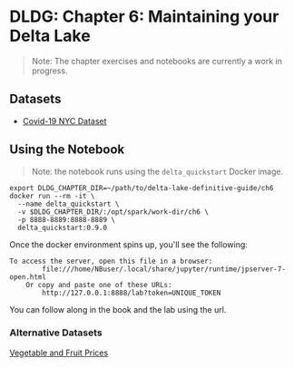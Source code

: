 # DLDG: Chapter 6: Maintaining your Delta Lake
> Note: The chapter exercises and notebooks are currently a work in progress.

## Datasets
* [Covid-19 NYC Dataset](https://github.com/delta-io/delta-docs/tree/main/static/quickstart_docker/rs/data/COVID-19_NYT)


## Using the Notebook
> Note: the notebook runs using the `delta_quickstart` Docker image.

~~~
export DLDG_CHAPTER_DIR=~/path/to/delta-lake-definitive-guide/ch6
docker run --rm -it \
  --name delta_quickstart \
  -v $DLDG_CHAPTER_DIR/:/opt/spark/work-dir/ch6 \
  -p 8888-8889:8888-8889 \
  delta_quickstart:0.9.0
~~~

Once the docker environment spins up, you'll see the following: 
~~~
To access the server, open this file in a browser:
        file:///home/NBuser/.local/share/jupyter/runtime/jpserver-7-open.html
    Or copy and paste one of these URLs:
        http://127.0.0.1:8888/lab?token=UNIQUE_TOKEN
~~~

You can follow along in the book and the lab using the url.

### Alternative Datasets
[Vegetable and Fruit Prices](https://www.kaggle.com/datasets/vislupus/vegetable-and-fruit-prices?resource=download)